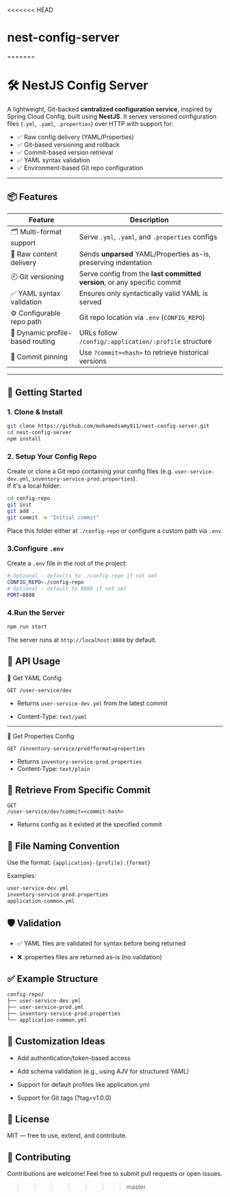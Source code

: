 <<<<<<< HEAD
# nest-config-server
=======
# 🛠️ NestJS Config Server

A lightweight, Git-backed **centralized configuration service**, inspired by Spring Cloud Config, built using **NestJS**. It serves versioned configuration files (`.yml`, `.yaml`, `.properties`) over HTTP with support for:

- ✅ Raw config delivery (YAML/Properties)
- ✅ Git-based versioning and rollback
- ✅ Commit-based version retrieval
- ✅ YAML syntax validation
- ✅ Environment-based Git repo configuration

---

## 📦 Features

| Feature                          | Description                                                              |
| -------------------------------- | ------------------------------------------------------------------------ |
| 🗂️ Multi-format support          | Serve `.yml`, `.yaml`, and `.properties` configs                         |
| 📜 Raw content delivery          | Sends **unparsed** YAML/Properties as-is, preserving indentation         |
| 🕘 Git versioning                | Serve config from the **last committed version**, or any specific commit |
| ✅ YAML syntax validation        | Ensures only syntactically valid YAML is served                          |
| ⚙️ Configurable repo path        | Git repo location via `.env` (`CONFIG_REPO`)                             |
| 🔄 Dynamic profile-based routing | URLs follow `/config/:application/:profile` structure                    |
| 📎 Commit pinning                | Use `?commit=<hash>` to retrieve historical versions                     |

---

## 🚀 Getting Started

### 1. Clone & Install

```bash
git clone https://github.com/mohamedsamy911/nest-config-server.git
cd nest-config-server
npm install
```

### 2. Setup Your Config Repo

Create or clone a Git repo containing your config files (e.g. `user-service-dev.yml`, `inventory-service-prod.properties`).
<br />
If it's a local folder:

```bash
cd config-repo
git init
git add .
git commit -m "Initial commit"
```

Place this folder either at `./config-repo` or configure a custom path via `.env`.

### 3.Configure `.env`

Create a `.env` file in the root of the project:

```bash
# Optional - defaults to ./config-repo if not set
CONFIG_REPO=./config-repo
# Optional - default to 8888 if not set
PORT=8888
```

### 4.Run the Server

```bash
npm run start
```

The server runs at `http://localhost:8888` by default.

## 📡 API Usage

🔹 Get YAML Config

```http
GET /user-service/dev
```

- Returns `user-service-dev.yml` from the latest commit

- Content-Type: `text/yaml`

---

🔸 Get Properties Config

```http
GET /inventory-service/prod?format=properties
```

- Returns `inventory-service-prod.properties`
- Content-Type: `text/plain`



## 🔁 Retrieve From Specific Commit

```http
GET 
/user-service/dev?commit=<commit-hash>
```

- Returns config as it existed at the specified commit



## 📁 File Naming Convention

Use the format: `{application}-{profile}.{format}`

Examples:

```bash
user-service-dev.yml
inventory-service-prod.properties
application-common.yml
```

## 🛡️ Validation

- ✅ YAML files are validated for syntax before being returned

- ❌ .properties files are returned as-is (no validation)


## ✅ Example Structure

```bash
config-repo/
├── user-service-dev.yml
├── user-service-prod.yml
├── inventory-service-prod.properties
└── application-common.yml
```

## 🔧 Customization Ideas

- Add authentication/token-based access

- Add schema validation (e.g., using AJV for structured YAML)

- Support for default profiles like application.yml

- Support for Git tags (?tag=v1.0.0)

## 📄 License

MIT — free to use, extend, and contribute.

## 🤝 Contributing

Contributions are welcome! Feel free to submit pull requests or open issues.
>>>>>>> master
